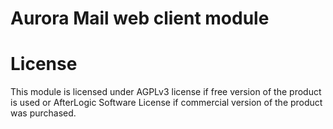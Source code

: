 # Aurora Mail web client module

# License
This module is licensed under AGPLv3 license if free version of the product is used or AfterLogic Software License if commercial version of the product was purchased.